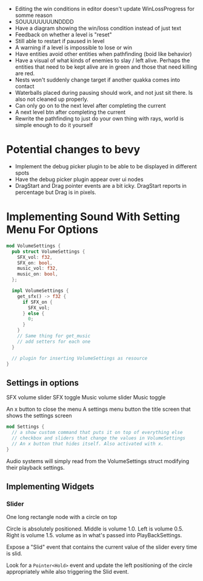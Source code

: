 - Editing the win conditions in editor doesn't update WinLossProgress for somme reason
- SOUUUUUUUUNDDDD
- Have a diagram showing the win/loss condition instead of just text
- Feedback on whether a level is "reset"
- Still able to restart if paused in level
- A warning if a level is impossible to lose or win
- Have entities avoid other entities when pathfinding (boid like behavior)
- Have a visual of what kinds of enemies to slay / left alive. Perhaps the entities that need to be kept alive are in green and those that need killing are red.
- Nests won't suddenly change target if another quakka comes into contact
- Waterballs placed during pausing should work, and not just sit there. Is also not cleaned up properly.
- Can only go on to the next level after completing the current
- A next level btn after completing the current
- Rewrite the pathfinding to just do your own thing with rays, world is simple enough to do it yourself

# Potential changes to bevy
- Implement the debug picker plugin to be able to be displayed in different spots
- Have the debug picker plugin appear over ui nodes
- DragStart and Drag pointer events are a bit icky. DragStart reports in percentage but Drag is in pixels.

# Implementing Sound With Setting Menu For Options

```rust
mod VolumeSettings {
  pub struct VolumeSettings {
    SFX_vol: f32,
    SFX_on: bool,
    music_vol: f32,
    music_on: bool,
  };

  impl VolumeSettings {
    get_sfx() -> f32 {
      if SFX_on {
        SFX_vol;
      } else {
        0;
      }
    }
    // Same thing for get_music
    // add setters for each one
  }

  // plugin for inserting VolumeSettings as resource
}
```


## Settings in options

SFX volume slider
SFX toggle
Music volume slider
Music toggle

An x button to close the menu
A settings menu button the title screen that shows the settings screen

```rust
mod Settings {
  // a show custom command that puts it on top of everything else
  // checkbox and sliders that change the values in VolumeSettings
  // An x button that hides itself. Also activated with x.
}

```

Audio systems will simply read from the VolumeSettings struct modifying their playback settings.

## Implementing Widgets 

### Slider

One long rectangle node with a circle on top

Circle is absolutely positioned. Middle is volume 1.0. Left is volume 0.5. Right is volume 1.5. volume as in what's passed into PlayBackSettings.

Expose a "Slid" event that contains the current value of the slider every time is slid.

Look for a `Pointer<Hold>` event and update the left positioning of the circle appropriately while also triggering the Slid event.
